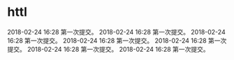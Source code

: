# httl
2018-02-24 16:28 第一次提交。
2018-02-24 16:28 第一次提交。
2018-02-24 16:28 第一次提交。
2018-02-24 16:28 第一次提交。
2018-02-24 16:28 第一次提交。
2018-02-24 16:28 第一次提交。
2018-02-24 16:28 第一次提交。
